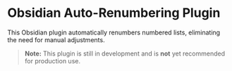 # Obsidian Auto-Renumbering Plugin

This Obsidian plugin automatically renumbers numbered lists, eliminating the need for manual adjustments.

> **Note:** This plugin is still in development and is **not** yet recommended for production use.
